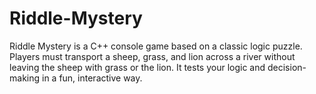 # Riddle-Mystery
Riddle Mystery is a C++ console game based on a classic logic puzzle. Players must transport a sheep, grass, and lion across a river without leaving the sheep with grass or the lion. It tests your logic and decision-making in a fun, interactive way.
